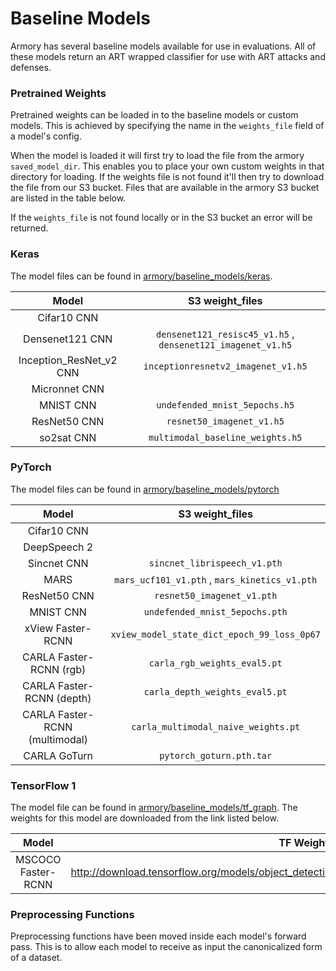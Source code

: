 # Baseline Models
Armory has several baseline models available for use in evaluations. All of these 
models return an ART wrapped classifier for use with ART attacks and defenses.


### Pretrained Weights
Pretrained weights can be loaded in to the baseline models or custom models. This is 
achieved by specifying the name in the `weights_file` field of a model's config. 

When the model is loaded it will first try to load the file from the armory 
`saved_model_dir`. This enables you to place your own custom weights in that directory 
for loading. If the weights file is not found it'll then try to download the file from 
our S3 bucket. Files that are available in the armory S3 bucket are listed in the table 
below. 

If the `weights_file` is not found locally or in the S3 bucket an error will be 
returned. 


### Keras
The model files can be found in [armory/baseline_models/keras](../armory/baseline_models/keras). 

| Model   | S3 weight_files   | 
|:----------: | :-----------: | 
| Cifar10 CNN |  |  
| Densenet121 CNN | `densenet121_resisc45_v1.h5` , `densenet121_imagenet_v1.h5` |
| Inception_ResNet_v2 CNN | `inceptionresnetv2_imagenet_v1.h5` |
| Micronnet CNN |  |
| MNIST CNN | `undefended_mnist_5epochs.h5` |
| ResNet50 CNN | `resnet50_imagenet_v1.h5` |
| so2sat CNN | `multimodal_baseline_weights.h5` |


### PyTorch
The model files can be found in [armory/baseline_models/pytorch](../armory/baseline_models/pytorch)

| Model   |                S3 weight_files                | 
|:----------: |:---------------------------------------------:| 
| Cifar10 CNN |                                               |  
| DeepSpeech 2 |                                               |
| Sincnet CNN |         `sincnet_librispeech_v1.pth`          |
| MARS | `mars_ucf101_v1.pth` , `mars_kinetics_v1.pth` |
| ResNet50 CNN |          `resnet50_imagenet_v1.pth`           |
| MNIST CNN |        `undefended_mnist_5epochs.pth`         |
| xView Faster-RCNN |  `xview_model_state_dict_epoch_99_loss_0p67`  |
| CARLA Faster-RCNN (rgb)|         `carla_rgb_weights_eval5.pt`          |
| CARLA Faster-RCNN (depth)|        `carla_depth_weights_eval5.pt`         |
| CARLA Faster-RCNN (multimodal)|      `carla_multimodal_naive_weights.pt`      |
| CARLA GoTurn|           `pytorch_goturn.pth.tar`            |

### TensorFlow 1
The model file can be found in [armory/baseline_models/tf_graph](../armory/baseline_models/tf_graph). 
The weights for this model are downloaded from the link listed below.

| Model   | TF Weights URL   | 
|:----------: | :-----------: | 
| MSCOCO Faster-RCNN | http://download.tensorflow.org/models/object_detection/faster_rcnn_resnet50_coco_2018_01_28.tar.gz |


### Preprocessing Functions
Preprocessing functions have been moved inside each model's forward pass. This is to allow each
model to receive as input the canonicalized form of a dataset.